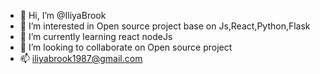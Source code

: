 - 👋 Hi, I’m @IliyaBrook
- 👀 I’m interested in Open source project base on Js,React,Python,Flask
- 🌱 I’m currently learning react nodeJs
- 💞️ I’m looking to collaborate on Open source project
- 📫 iliyabrook1987@gmail.com

<!---
IliyaBrook/IliyaBrook is a ✨ special ✨ repository because its `README.md` (this file) appears on your GitHub profile.
You can click the Preview link to take a look at your changes.
--->

